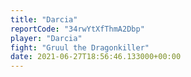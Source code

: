 ```yaml
---
title: "Darcia"
reportCode: "34rwYtXfThmA2Dbp"
player: "Darcia"
fight: "Gruul the Dragonkiller"
date: 2021-06-27T18:56:46.133000+00:00
---
```

